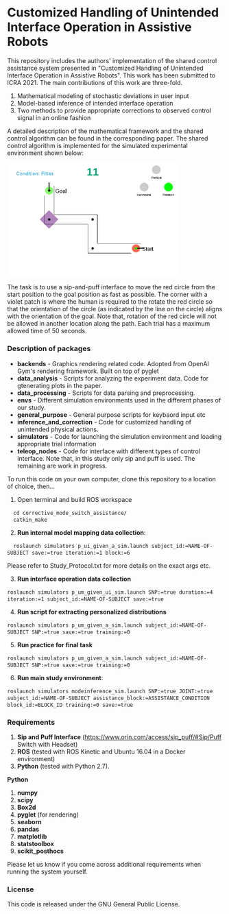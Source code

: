# Customized Handling of Unintended Interface Operation in Assistive Robots

This repository includes the authors' implementation of the shared control assistance system presented in "Customized Handling of Unintended Interface Operation in Assistive Robots". This work has been submitted to ICRA 2021. The main contributions of this work are three-fold.

1. Mathematical modeling of stochastic deviations in user input
2. Model-based inference of intended interface operation
3. Two methods to provide appropriate corrections to observed control signal in an online fashion

 A detailed description of the mathematical framework and the shared control algorithm can be found in the corresponding paper.
 The shared control algorithm is implemented for the simulated experimental environment shown below:

<img src=./images/SimulationEnv.png alt="Simulation Environment" width="400px"/>

The task is to use a sip-and-puff interface to move the red circle from the start position to the goal position as fast as possible.
The corner with a violet patch is where the human is required to the rotate the red circle so that the orientation of the circle (as indicated by the line on the circle) aligns with the orientation of the goal. Note that, rotation of the red circle will not be allowed in another location along the path.
Each trial has a maximum allowed time of 50 seconds.

### Description of packages

* **backends** - Graphics rendering related code. Adopted from OpenAI Gym's rendering framework. Built on top of pyglet
* **data_analysis** - Scripts for analyzing the experiment data. Code for gtenerating plots in the paper.
* **data_processing** - Scripts for data parsing and preprocessing.
* **envs** - Different simulation environments used in the different phases of our study.
* **general_purpose** - General purpose scripts for keybaord input etc
* **inference_and_correction** - Code for customized handling of unintended physical actions.
* **simulators** - Code for launching the simulation environment and loading appropriate trial information
* **teleop_nodes** - Code for interface with different types of control interface. Note that, in this study only sip and puff is used. The remaining are work in progress.

To run this code on your own computer, clone this repository to a location of choice, then...
1. Open terminal and build ROS workspace
```Shell
  cd corrective_mode_switch_assistance/
  catkin_make
  ```
2. **Run internal model mapping data collection**:
```Shell
  roslaunch simulators p_ui_given_a_sim.launch subject_id:=NAME-OF-SUBJECT save:=true iteration:=1 block:=6
  ```
Please refer to Study_Protocol.txt for more details on the exact args etc.

3. **Run interface operation data collection**
  ```Shell
  roslaunch simulators p_um_given_ui_sim.launch SNP:=true duration:=4 iteration:=1 subject_id:=NAME-OF-SUBJECT save:=true
  ```

4. **Run script for extracting personalized distributions**
  ```Shell
  roslaunch simulators p_um_given_a_sim.launch subject_id:=NAME-OF-SUBJECT SNP:=true save:=true training:=0
  ```

5. **Run practice for final task**
  ```Shell
  roslaunch simulators p_um_given_a_sim.launch subject_id:=NAME-OF-SUBJECT SNP:=true save:=true training:=0
  ```

6. **Run main study environment**:
 ```Shell
 roslaunch simulators modeinference_sim.launch SNP:=true JOINT:=true subject_id:=NAME-OF-SUBJECT assistance_block:=ASSISTANCE_CONDITION block_id:=BLOCK_ID training:=0 save:=true
  ```

### Requirements
1. **Sip and Puff Interface** (https://www.orin.com/access/sip_puff/#Sip/Puff Switch with Headset)
2. **ROS** (tested with ROS Kinetic and Ubuntu 16.04 in a Docker environment)
3. **Python** (tested with Python 2.7).

**Python**
1. **numpy**
2. **scipy**
3. **Box2d**
4. **pyglet** (for rendering)
5. **seaborn**
6. **pandas**
7. **matplotlib**
8. **statstoolbox**
9. **scikit_posthocs**

Please let us know if you come across additional requirements when running the system yourself.

### License

This code is released under the GNU General Public License.
